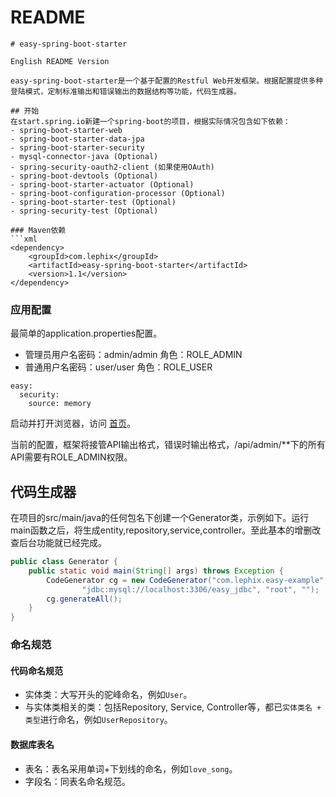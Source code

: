 # README



```text
# easy-spring-boot-starter

English README Version

easy-spring-boot-starter是一个基于配置的Restful Web开发框架。根据配置提供多种登陆模式，定制标准输出和错误输出的数据结构等功能，代码生成器。

## 开始
在start.spring.io新建一个spring-boot的项目，根据实际情况包含如下依赖：
- spring-boot-starter-web
- spring-boot-starter-data-jpa
- spring-boot-starter-security
- mysql-connector-java (Optional)
- spring-security-oauth2-client (如果使用OAuth)
- spring-boot-devtools (Optional)
- spring-boot-starter-actuator (Optional)
- spring-boot-configuration-processor (Optional)
- spring-boot-starter-test (Optional)
- spring-security-test (Optional)

### Maven依赖
```xml
<dependency>
    <groupId>com.lephix</groupId>
    <artifactId>easy-spring-boot-starter</artifactId>
    <version>1.1</version>
</dependency>
```

### 应用配置
最简单的application.properties配置。
- 管理员用户名密码：admin/admin 角色：ROLE_ADMIN
- 普通用户名密码：user/user 角色：ROLE_USER

```properties
easy:
  security:
    source: memory
```
启动并打开浏览器，访问 [首页](http://localhost:8080)。

当前的配置，框架将接管API输出格式，错误时输出格式，/api/admin/**下的所有API需要有ROLE_ADMIN权限。


## 代码生成器
在项目的src/main/java的任何包名下创建一个Generator类，示例如下。运行main函数之后，将生成entity,repository,service,controller。至此基本的增删改查后台功能就已经完成。
```java
public class Generator {
    public static void main(String[] args) throws Exception {
        CodeGenerator cg = new CodeGenerator("com.lephix.easy-example", null, 
                "jdbc:mysql://localhost:3306/easy_jdbc", "root", "");
        cg.generateAll();
    }
}
```

### 命名规范

#### 代码命名规范
- 实体类：大写开头的驼峰命名，例如`User`。
- 与实体类相关的类：包括Repository, Service, Controller等，都已`实体类名 + 类型`进行命名，例如`UserRepository`。

#### 数据库表名
- 表名：表名采用单词+下划线的命名，例如`love_song`。
- 字段名：同表名命名规范。
```

